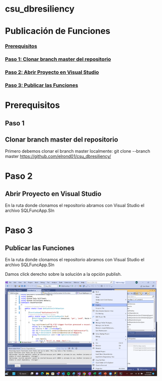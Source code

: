 # csu_dbresiliency
# Publicación de Funciones

### [Prerequisitos](#prerequisitos)

### [Paso 1: Clonar branch master del repositorio](#paso-1)

### [Paso 2: Abrir Proyecto en Visual Studio](#paso-2)

### [Paso 3: Publicar las Funciones](#paso2)

# Prerequisitos

## Paso 1
## Clonar branch master del repositorio

Primero debemos clonar el branch master localmente:  git clone --branch master https://github.com/elrond01/csu_dbresiliency/


# Paso 2
## Abrir Proyecto en Visual Studio

En la ruta donde clonamos el repositorio abramos con Visual Studio el archivo SQLFuncApp.Sln

# Paso 3
## Publicar las Funciones

En la ruta donde clonamos el repositorio abramos con Visual Studio el archivo SQLFuncApp.Sln

Damos click derecho sobre la solución a la opción publish.

![image](img/publish.png)

